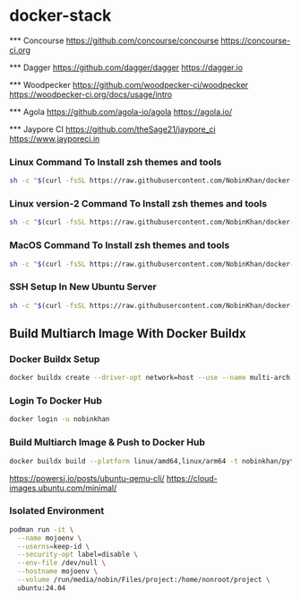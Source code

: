 # docker-stack

*** Concourse
https://github.com/concourse/concourse
https://concourse-ci.org

*** Dagger
https://github.com/dagger/dagger
https://dagger.io

*** Woodpecker
https://github.com/woodpecker-ci/woodpecker
https://woodpecker-ci.org/docs/usage/intro

*** Agola
https://github.com/agola-io/agola
https://agola.io/

*** Jaypore CI
https://github.com/theSage21/jaypore_ci
https://www.jayporeci.in

### Linux Command To Install zsh themes and tools
```sh
sh -c "$(curl -fsSL https://raw.githubusercontent.com/NobinKhan/docker-stack/main/linux_install.sh)"
```

### Linux version-2 Command To Install zsh themes and tools
```sh
sh -c "$(curl -fsSL https://raw.githubusercontent.com/NobinKhan/docker-stack/main/terminal_config.sh)"
```

### MacOS Command To Install zsh themes and tools
```sh
sh -c "$(curl -fsSL https://raw.githubusercontent.com/NobinKhan/docker-stack/main/mac_install.sh)"
```

### SSH Setup In New Ubuntu Server
```sh
sh -c "$(curl -fsSL https://raw.githubusercontent.com/NobinKhan/docker-stack/main/server/ssh_setup.sh)"
```

## Build Multiarch Image With Docker Buildx

### Docker Buildx Setup
```bash
docker buildx create --driver-opt network=host --use --name multi-arch
```

### Login To Docker Hub
```bash
docker login -u nobinkhan
```

### Build Multiarch Image & Push to Docker Hub
```bash
docker buildx build --platform linux/amd64,linux/arm64 -t nobinkhan/python:3.12.4-slim . --push
```

https://powersj.io/posts/ubuntu-qemu-cli/
https://cloud-images.ubuntu.com/minimal/

### Isolated Environment
```bash
podman run -it \
  --name mojoenv \
  --userns=keep-id \
  --security-opt label=disable \
  --env-file /dev/null \
  --hostname mojoenv \
  --volume /run/media/nobin/Files/project:/home/nonroot/project \
  ubuntu:24.04
```
